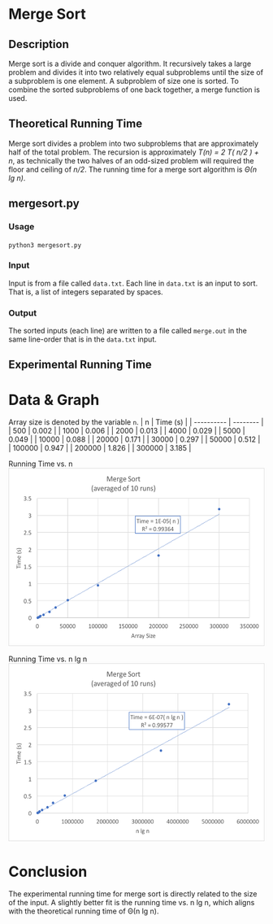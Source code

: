 # Merge Sort

## Description
Merge sort is a divide and conquer algorithm. It recursively takes a large problem and divides it into two relatively equal subproblems until the size of a subproblem is one element. A subproblem of size one is sorted.  To combine the sorted subproblems of one back together, a merge function is used.

## Theoretical Running Time
Merge sort divides a problem into two subproblems that are approximately half of the total problem. The recursion is approximately *T(n) = 2 T( n/2 ) + n*, as technically the two halves of an odd-sized problem will required the floor and ceiling of *n/2*.  The running time for a merge sort algorithm is *Θ(n lg n)*.

## mergesort.py

### Usage
`python3 mergesort.py`

### Input
Input is from a file called `data.txt`.  Each line in `data.txt` is an input to sort.  That is, a list of integers separated by spaces.

### Output
The sorted inputs (each line) are written to a file called `merge.out` in the same line-order that is in the `data.txt` input.

## Experimental Running Time

# Data & Graph
Array size is denoted by the variable `n`.
| n | Time (s) |
| ---------- | -------- |
| 500	| 0.002 |
| 1000 | 0.006 |
| 2000 | 0.013 |
| 4000 | 0.029 |
| 5000 | 0.049 |
| 10000 | 0.088 |
| 20000 | 0.171 |
| 30000 | 0.297 |
| 50000 | 0.512 |
| 100000 | 0.947 |
| 200000 | 1.826 |
| 300000 | 3.185 |

Running Time vs. n<br>
<img alt="Merge Running Time" src="https://github.com/vchapple17/algorithms/blob/master/sorting/merge-sort/img/mergesort-linear.png" height="350">

Running Time vs. n lg n<br>
<img alt="Merge Running Time" src="https://github.com/vchapple17/algorithms/blob/master/sorting/merge-sort/img/mergesort-nlgn.png" height="350">

# Conclusion
The experimental running time for merge sort is directly related to the size of the input. A slightly better fit is the running time vs. n lg n, which aligns with the theoretical running time of Θ(n lg n).
